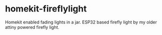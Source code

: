 # homekit-fireflylight
Homekit enabled fading lights in a jar. ESP32 based firefly light by my older attiny powered firefly light.
